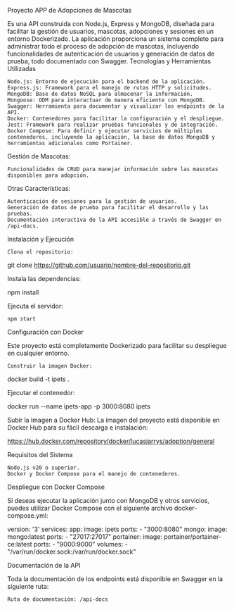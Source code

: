 Proyecto APP de Adopciones de Mascotas 

Es una API construida con Node.js, Express y MongoDB, diseñada para facilitar la gestión de usuarios, mascotas, adopciones y sesiones en un entorno Dockerizado. La aplicación proporciona un sistema completo para administrar todo el proceso de adopción de mascotas, incluyendo funcionalidades de autenticación de usuarios y generación de datos de prueba, todo documentado con Swagger.
Tecnologías y Herramientas Utilizadas

    Node.js: Entorno de ejecución para el backend de la aplicación.
    Express.js: Framework para el manejo de rutas HTTP y solicitudes.
    MongoDB: Base de datos NoSQL para almacenar la información.
    Mongoose: ODM para interactuar de manera eficiente con MongoDB.
    Swagger: Herramienta para documentar y visualizar los endpoints de la API.
    Docker: Contenedores para facilitar la configuración y el despliegue.
    Jest: Framework para realizar pruebas funcionales y de integración.
    Docker Compose: Para definir y ejecutar servicios de múltiples contenedores, incluyendo la aplicación, la base de datos MongoDB y herramientas adicionales como Portainer.

Gestión de Mascotas:

    Funcionalidades de CRUD para manejar información sobre las mascotas disponibles para adopción.

Otras Características:

    Autenticación de sesiones para la gestión de usuarios.
    Generación de datos de prueba para facilitar el desarrollo y las pruebas.
    Documentación interactiva de la API accesible a través de Swagger en /api-docs.

Instalación y Ejecución

    Clona el repositorio:

git clone https://github.com/usuario/nombre-del-repositorio.git

Instala las dependencias:

npm install

Ejecuta el servidor:

    npm start

Configuración con Docker

Este proyecto está completamente Dockerizado para facilitar su despliegue en cualquier entorno.

    Construir la imagen Docker:

docker build -t ipets .

Ejecutar el contenedor:

docker run --name ipets-app -p 3000:8080 ipets

Subir la imagen a Docker Hub:
La imagen del proyecto está disponible en Docker Hub para su fácil descarga e instalación:

   https://hub.docker.com/repository/docker/lucasjarrys/adoption/general

Requisitos del Sistema

    Node.js v20 o superior.
    Docker y Docker Compose para el manejo de contenedores.

Despliegue con Docker Compose

Si deseas ejecutar la aplicación junto con MongoDB y otros servicios, puedes utilizar Docker Compose con el siguiente archivo docker-compose.yml:

version: '3'
services:
  app:
    image: ipets
    ports:
      - "3000:8080"
  mongo:
    image: mongo:latest
    ports:
      - "27017:27017"
  portainer:
    image: portainer/portainer-ce:latest
    ports:
      - "9000:9000"
    volumes:
      - "/var/run/docker.sock:/var/run/docker.sock"

Documentación de la API

Toda la documentación de los endpoints está disponible en Swagger en la siguiente ruta:

    Ruta de documentación: /api-docs
